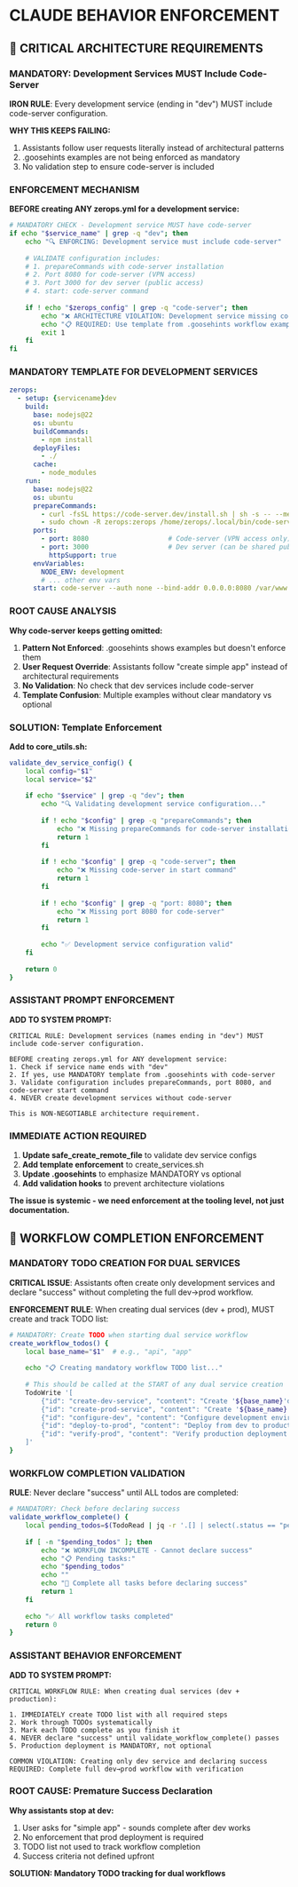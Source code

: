 # CLAUDE BEHAVIOR ENFORCEMENT

## 🚨 CRITICAL ARCHITECTURE REQUIREMENTS

### **MANDATORY: Development Services MUST Include Code-Server**

**IRON RULE**: Every development service (ending in "dev") MUST include code-server configuration.

**WHY THIS KEEPS FAILING:**
1. Assistants follow user requests literally instead of architectural patterns
2. .goosehints examples are not being enforced as mandatory
3. No validation step to ensure code-server is included

### **ENFORCEMENT MECHANISM**

**BEFORE creating ANY zerops.yml for a development service:**

```bash
# MANDATORY CHECK - Development service MUST have code-server
if echo "$service_name" | grep -q "dev"; then
    echo "🔍 ENFORCING: Development service must include code-server"
    
    # VALIDATE configuration includes:
    # 1. prepareCommands with code-server installation
    # 2. Port 8080 for code-server (VPN access)
    # 3. Port 3000 for dev server (public access)
    # 4. start: code-server command
    
    if ! echo "$zerops_config" | grep -q "code-server"; then
        echo "❌ ARCHITECTURE VIOLATION: Development service missing code-server"
        echo "📋 REQUIRED: Use template from .goosehints workflow examples"
        exit 1
    fi
fi
```

### **MANDATORY TEMPLATE FOR DEVELOPMENT SERVICES**

```yaml
zerops:
  - setup: {servicename}dev
    build:
      base: nodejs@22
      os: ubuntu
      buildCommands:
        - npm install
      deployFiles:
        - ./
      cache:
        - node_modules
    run:
      base: nodejs@22
      os: ubuntu
      prepareCommands:
        - curl -fsSL https://code-server.dev/install.sh | sh -s -- --method=standalone
        - sudo chown -R zerops:zerops /home/zerops/.local/bin/code-server
      ports:
        - port: 8080                    # Code-server (VPN access only)
        - port: 3000                    # Dev server (can be shared publicly)
          httpSupport: true
      envVariables:
        NODE_ENV: development
        # ... other env vars
      start: code-server --auth none --bind-addr 0.0.0.0:8080 /var/www
```

### **ROOT CAUSE ANALYSIS**

**Why code-server keeps getting omitted:**

1. **Pattern Not Enforced**: .goosehints shows examples but doesn't enforce them
2. **User Request Override**: Assistants follow "create simple app" instead of architectural requirements
3. **No Validation**: No check that dev services include code-server
4. **Template Confusion**: Multiple examples without clear mandatory vs optional

### **SOLUTION: Template Enforcement**

**Add to core_utils.sh:**

```bash
validate_dev_service_config() {
    local config="$1"
    local service="$2"
    
    if echo "$service" | grep -q "dev"; then
        echo "🔍 Validating development service configuration..."
        
        if ! echo "$config" | grep -q "prepareCommands"; then
            echo "❌ Missing prepareCommands for code-server installation"
            return 1
        fi
        
        if ! echo "$config" | grep -q "code-server"; then
            echo "❌ Missing code-server in start command"
            return 1
        fi
        
        if ! echo "$config" | grep -q "port: 8080"; then
            echo "❌ Missing port 8080 for code-server"
            return 1
        fi
        
        echo "✅ Development service configuration valid"
    fi
    
    return 0
}
```

### **ASSISTANT PROMPT ENFORCEMENT**

**ADD TO SYSTEM PROMPT:**

```
CRITICAL RULE: Development services (names ending in "dev") MUST include code-server configuration.

BEFORE creating zerops.yml for ANY development service:
1. Check if service name ends with "dev"
2. If yes, use MANDATORY template from .goosehints with code-server
3. Validate configuration includes prepareCommands, port 8080, and code-server start command
4. NEVER create development services without code-server

This is NON-NEGOTIABLE architecture requirement.
```

### **IMMEDIATE ACTION REQUIRED**

1. **Update safe_create_remote_file** to validate dev service configs
2. **Add template enforcement** to create_services.sh
3. **Update .goosehints** to emphasize MANDATORY vs optional
4. **Add validation hooks** to prevent architecture violations

**The issue is systemic - we need enforcement at the tooling level, not just documentation.**

## 🚨 WORKFLOW COMPLETION ENFORCEMENT

### **MANDATORY TODO CREATION FOR DUAL SERVICES**

**CRITICAL ISSUE**: Assistants often create only development services and declare "success" without completing the full dev→prod workflow.

**ENFORCEMENT RULE**: When creating dual services (dev + prod), MUST create and track TODO list:

```bash
# MANDATORY: Create TODO when starting dual service workflow
create_workflow_todos() {
    local base_name="$1"  # e.g., "api", "app"
    
    echo "📋 Creating mandatory workflow TODO list..."
    
    # This should be called at the START of any dual service creation
    TodoWrite '[
        {"id": "create-dev-service", "content": "Create '${base_name}'dev development service with code-server", "status": "pending", "priority": "high"},
        {"id": "create-prod-service", "content": "Create '${base_name}' production service", "status": "pending", "priority": "high"},
        {"id": "configure-dev", "content": "Configure development environment and test locally", "status": "pending", "priority": "high"},
        {"id": "deploy-to-prod", "content": "Deploy from dev to production using /var/www/deploy.sh", "status": "pending", "priority": "high"},
        {"id": "verify-prod", "content": "Verify production deployment and enable subdomain", "status": "pending", "priority": "high"}
    ]'
}
```

### **WORKFLOW COMPLETION VALIDATION**

**RULE**: Never declare "success" until ALL todos are completed:

```bash
# MANDATORY: Check before declaring success
validate_workflow_complete() {
    local pending_todos=$(TodoRead | jq -r '.[] | select(.status == "pending" or .status == "in_progress") | .content')
    
    if [ -n "$pending_todos" ]; then
        echo "❌ WORKFLOW INCOMPLETE - Cannot declare success"
        echo "📋 Pending tasks:"
        echo "$pending_todos"
        echo ""
        echo "🔄 Complete all tasks before declaring success"
        return 1
    fi
    
    echo "✅ All workflow tasks completed"
    return 0
}
```

### **ASSISTANT BEHAVIOR ENFORCEMENT**

**ADD TO SYSTEM PROMPT:**

```
CRITICAL WORKFLOW RULE: When creating dual services (dev + production):

1. IMMEDIATELY create TODO list with all required steps
2. Work through TODOs systematically 
3. Mark each TODO complete as you finish it
4. NEVER declare "success" until validate_workflow_complete() passes
5. Production deployment is MANDATORY, not optional

COMMON VIOLATION: Creating only dev service and declaring success
REQUIRED: Complete full dev→prod workflow with verification
```

### **ROOT CAUSE: Premature Success Declaration**

**Why assistants stop at dev:**
1. User asks for "simple app" - sounds complete after dev works
2. No enforcement that prod deployment is required
3. TODO list not used to track workflow completion
4. Success criteria not defined upfront

**SOLUTION: Mandatory TODO tracking for dual workflows**